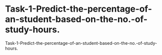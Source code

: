 # Task-1-Predict-the-percentage-of-an-student-based-on-the-no.-of-study-hours.
Task-1-Predict-the-percentage-of-an-student-based-on-the-no.-of-study-hours.
